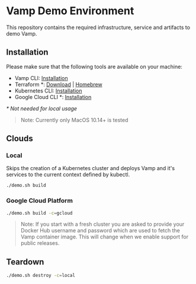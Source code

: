 # Vamp Demo Environment
This repository contains the required infrastructure, service and artifacts to demo Vamp.

## Installation
Please make sure that the following tools are available on your machine:
* Vamp CLI: [Installation](https://vamp.io/documentation/cli/using-the-cli/)
* Terraform *: [Download](https://www.terraform.io/downloads.html) | [Homebrew](https://formulae.brew.sh/formula/terraform)
* Kubernetes CLI: [Installation](https://kubernetes.io/docs/tasks/tools/install-kubectl/)
* Google Cloud CLI *: [Installation](https://cloud.google.com/sdk/docs/#install_the_latest_cloud_tools_version_cloudsdk_current_version)

_* Not needed for local usage_

> Note: Currently only MacOS 10.14+ is tested

## Clouds

### Local
Skips the creation of a Kubernetes cluster and deploys Vamp and it's services to the current context defined by kubectl.

```sh
./demo.sh build
```

### Google Cloud Platform
```sh
./demo.sh build -c=gcloud
```

> Note: If you start with a fresh cluster you are asked to provide your Docker Hub username and password which are used to fetch the Vamp container image. This will change when we enable support for public releases.

## Teardown

```sh
./demo.sh destroy -c=local
```
